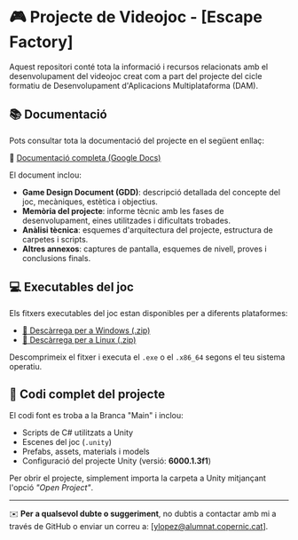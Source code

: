 # 🎮 Projecte de Videojoc - [Escape Factory]

Aquest repositori conté tota la informació i recursos relacionats amb el desenvolupament del videojoc creat com a part del projecte del cicle formatiu de Desenvolupament d'Aplicacions Multiplataforma (DAM).

## 📚 Documentació

Pots consultar tota la documentació del projecte en el següent enllaç:

🔗 [Documentació completa (Google Docs)](https://docs.google.com/document/d/1btlTFvB3WzFOa_3DBK6UzMwqC3yp_X6YbmYmnF7wJkk/edit?usp=sharing)

El document inclou:

- **Game Design Document (GDD)**: descripció detallada del concepte del joc, mecàniques, estètica i objectius.
- **Memòria del projecte**: informe tècnic amb les fases de desenvolupament, eines utilitzades i dificultats trobades.
- **Anàlisi tècnica**: esquemes d'arquitectura del projecte, estructura de carpetes i scripts.
- **Altres annexos**: captures de pantalla, esquemes de nivell, proves i conclusions finals.
  

## 💻 Executables del joc

Els fitxers executables del joc estan disponibles per a diferents plataformes:

- [🔗 Descàrrega per a Windows (.zip)](https://drive.google.com/file/d/1pPIzjrmJCnZLpsxOelyQKeeKTeC9EkSO/view?usp=drive_link)
- [🔗 Descàrrega per a Linux (.zip)](https://drive.google.com/file/d/1cTbhXZcLk01XE3PHuUct2g1VY39zS-l4/view?usp=drive_link)

Descomprimeix el fitxer i executa el `.exe` o el `.x86_64` segons el teu sistema operatiu.

## 💾 Codi complet del projecte

El codi font es troba a la Branca "Main" i inclou:

- Scripts de C# utilitzats a Unity
- Escenes del joc (`.unity`)
- Prefabs, assets, materials i models
- Configuració del projecte Unity (versió: **6000.1.3f1**)

Per obrir el projecte, simplement importa la carpeta a Unity mitjançant l'opció *"Open Project"*.


---

✉️ **Per a qualsevol dubte o suggeriment**, no dubtis a contactar amb mi a través de GitHub o enviar un correu a: [ylopez@alumnat.copernic.cat].
